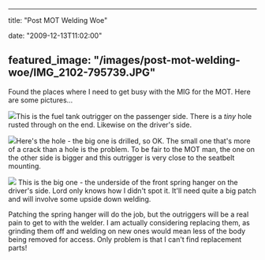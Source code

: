 
---
title: "Post MOT Welding Woe"

date: "2009-12-13T11:02:00"

featured_image: "/images/post-mot-welding-woe/IMG_2102-795739.JPG"
---


Found the places where I need to get busy with the MIG for the MOT.  Here are some pictures...

<a href="http://danandtheduke.co.uk/uploaded_images/IMG_2102-795746.JPG"><img src="/images/post-mot-welding-woe/IMG_2102-795739.JPG"/></a>This is the fuel tank outrigger on the passenger side.  There is a <span style="font-style: italic;">tiny </span>hole rusted through on the end.  Likewise on the driver's side.

<a href="http://danandtheduke.co.uk/uploaded_images/IMG_2106-795713.JPG"><img src="/images/post-mot-welding-woe/IMG_2106-795709.JPG"/></a>Here's the hole - the big one is drilled, so OK.  The small one that's more of a crack than a hole is the problem.  To be fair to the MOT man, the one on the other side is bigger and this outrigger is very close to the seatbelt mounting.

<a href="http://danandtheduke.co.uk/uploaded_images/IMG_2101-734034.JPG"><img src="/images/post-mot-welding-woe/IMG_2101-734027.JPG"/></a>
This is the big one - the underside of the front spring hanger on the driver's side.  Lord only knows how I didn't spot it.  It'll need quite a big patch and will involve some upside down welding.

Patching the spring hanger will do the job, but the outriggers will be a real pain to get to with the welder.  I am actually considering replacing them, as grinding them off and welding on new ones would mean less of the body being removed for access.  Only problem is that I can't find replacement parts!
